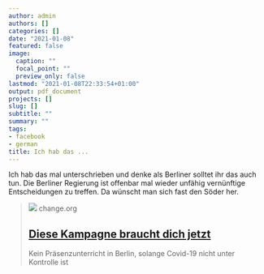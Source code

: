 ```yaml
---
author: admin
authors: []
categories: []
date: "2021-01-08"
featured: false
image:
  caption: ""
  focal_point: ""
  preview_only: false
lastmod: "2021-01-08T22:33:54+01:00"
output: pdf_document
projects: []
slug: []
subtitle: ""
summary: ""
tags:
- facebook
- german
title: Ich hab das ...
---
```

Ich hab das mal unterschrieben und denke als Berliner solltet ihr das auch tun. Die Berliner Regierung ist offenbar mal wieder unfähig vernünftige Entscheidungen zu treffen. Da wünscht man sich fast den Söder her.
> [![](https://assets.change.org/photos/8/to/cu/eWtOcUhtTbTSuZy-1600x900-noPad.jpg?1609971621)](http://chng.it/nfjndtK2js)
> change.org
> ## [Diese Kampagne braucht dich jetzt](http://chng.it/nfjndtK2js)
>
>Kein Präsenzunterricht in Berlin, solange Covid-19 nicht unter Kontrolle ist

